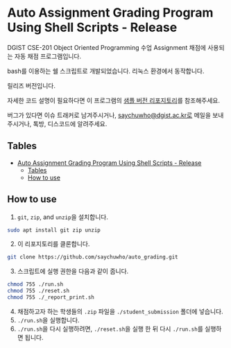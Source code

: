 # Auto Assignment Grading Program Using Shell Scripts - Release

DGIST CSE-201 Object Oriented Programming 수업 Assignment 채점에 사용되는 자동 채점 프로그램입니다.

bash를 이용하는 쉘 스크립트로 개발되었습니다. 리눅스 환경에서 동작합니다. 

릴리즈 버전입니다. 

자세한 코드 설명이 필요하다면 이 프로그램의 [샘플 버전 리포지토리](https://github.com/saychuwho/auto_grading)를 참조해주세요.

버그가 있다면 이슈 트래커로 남겨주시거나, saychuwho@dgist.ac.kr로 메일을 보내주시거나, 톡방, 디스코드에 알려주세요.

## Tables

- [Auto Assignment Grading Program Using Shell Scripts - Release](#auto-assignment-grading-program-using-shell-scripts---release)
  - [Tables](#tables)
  - [How to use](#how-to-use)

## How to use

1. `git`, `zip`, and `unzip`을 설치합니다.
```bash
sudo apt install git zip unzip
```
2. 이 리포지토리를 클론합니다.
```bash
git clone https://github.com/saychuwho/auto_grading.git
```
3. 스크립트에 실행 권한을 다음과 같이 줍니다.
```bash
chmod 755 ./run.sh
chmod 755 ./reset.sh
chmod 755 ./_report_print.sh
```

4. 채점하고자 하는 학생들의 `.zip` 파일을 `./student_submission` 폴더에 넣습니다.
5. `./run.sh`을 실행합니다.
6. `./run.sh`을 다시 실행하려면, `./reset.sh`을 실행 한 뒤 다시 `./run.sh`를 실행하면 됩니다. 
